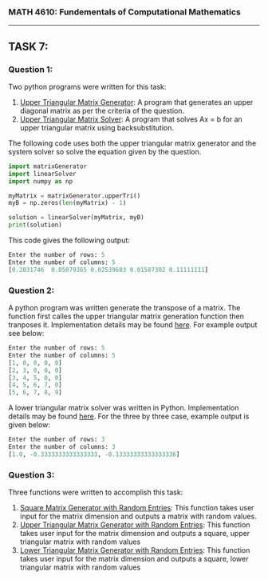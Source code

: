 ### MATH 4610: Fundementals of Computational Mathematics 
***

## TASK 7:

### Question 1:

Two python programs were written for this task:
1. [Upper Triangular Matrix Generator](https://github.com/HyrumHansen/math4610/blob/main/code/task7/upperTri.md): A program that generates an upper diagonal matrix as per the criteria of the question.
2. [Upper Triangular Matrix Solver](https://github.com/HyrumHansen/math4610/blob/main/code/task7/upperTriangularSolver.md): A program that solves Ax = b for an upper triangular matrix using backsubstitution.

The following code uses both the upper triangular matrix generator and the system solver so solve the equation given by the question.

```python
import matrixGenerator
import linearSolver
import numpy as np

myMatrix = matrixGenerator.upperTri()
myB = np.zeros(len(myMatrix) - 1)

solution = linearSolver(myMatrix, myB)
print(solution)
```

This code gives the following output:

```python
Enter the number of rows: 5
Enter the number of columns: 5
[0.2031746  0.05079365 0.02539683 0.01587302 0.11111111]
```

### Question 2:

A python program was written generate the transpose of a matrix. The function first calles the upper triangular matrix generation function then tranposes it. Implementation details may be found [here](https://github.com/HyrumHansen/math4610/blob/main/code/task7/lowerTriangularMatrixGenerator.md). For example output see below:

```python
Enter the number of rows: 5
Enter the number of columns: 5
[1, 0, 0, 0, 0]
[2, 3, 0, 0, 0]
[3, 4, 5, 0, 0]
[4, 5, 6, 7, 0]
[5, 6, 7, 8, 9]
```
A lower triangular matrix solver was written in Python. Implementation details may be found [here](https://github.com/HyrumHansen/math4610/blob/main/code/task7/lowerTriangularSolver.md). For the three by three case, example output is given below:

```python
Enter the number of rows: 3
Enter the number of columns: 3
[1.0, -0.3333333333333333, -0.13333333333333336]
```

### Question 3:

Three functions were written to accomplish this task:
1. [Square Matrix Generator with Random Entries](https://github.com/HyrumHansen/math4610/blob/main/code/task7/squareRandomMatrix.md): This function takes user input for the matrix dimension and outputs a matrix with random values.
2. [Upper Triangular Matrix Generator with Random Entries](https://github.com/HyrumHansen/math4610/blob/main/code/task7/randomUpperTriangularMatrixGenerator.md): This function takes user input for the matrix dimension and outputs a square, upper triangular matrix with random values
3. [Lower Triangular Matrix Generator with Random Entries](): This function takes user input for the matrix dimension and outputs a square, lower triangular matrix with random values






